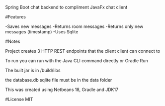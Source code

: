 Spring Boot chat backend to compliment JavaFx chat client

#Features

-Saves new messages
-Returns room messages
-Returns only new messages (timestamp)
-Uses Sqlite

#Notes

Project creates 3 HTTP REST endpoints that the client client can connect to

To run you can run with the Java CLI command directly or Gradle Run

The built jar is in /build/libs

the database.db sqlite file must be in the data folder

This was created using Netbeans 18, Gradle and JDK17

#License
MIT
